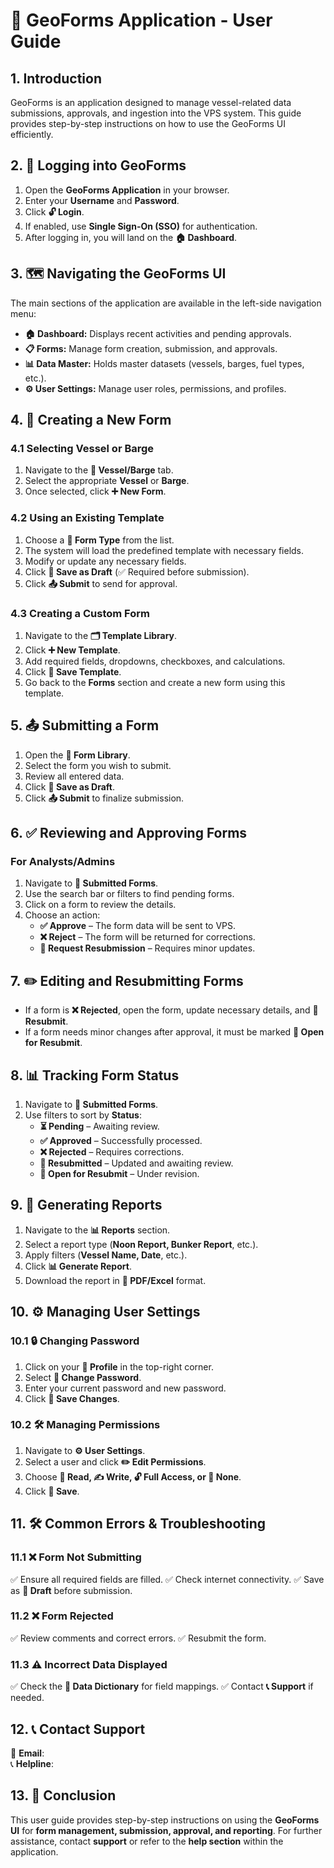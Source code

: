 # **📘 GeoForms Application - User Guide**

## **1. Introduction**
GeoForms is an application designed to manage vessel-related data submissions, approvals, and ingestion into the VPS system. This guide provides step-by-step instructions on how to use the GeoForms UI efficiently.

## **2. 🔑 Logging into GeoForms**
1. Open the **GeoForms Application** in your browser.
2. Enter your **Username** and **Password**.
3. Click **🔓 Login**.
4. If enabled, use **Single Sign-On (SSO)** for authentication.
5. After logging in, you will land on the **🏠 Dashboard**.

## **3. 🗺️ Navigating the GeoForms UI**
The main sections of the application are available in the left-side navigation menu:
- **🏠 Dashboard:** Displays recent activities and pending approvals.
- **📋 Forms:** Manage form creation, submission, and approvals.
- **📊 Data Master:** Holds master datasets (vessels, barges, fuel types, etc.).
- **⚙️ User Settings:** Manage user roles, permissions, and profiles.

## **4. 📝 Creating a New Form**
### **4.1 Selecting Vessel or Barge**
1. Navigate to the **🚢 Vessel/Barge** tab.
2. Select the appropriate **Vessel** or **Barge**.
3. Once selected, click **➕ New Form**.

### **4.2 Using an Existing Template**
1. Choose a **📄 Form Type** from the list.
2. The system will load the predefined template with necessary fields.
3. Modify or update any necessary fields.
4. Click **💾 Save as Draft** (✅ Required before submission).
5. Click **📤 Submit** to send for approval.

### **4.3 Creating a Custom Form**
1. Navigate to the **🗂️ Template Library**.
2. Click **➕ New Template**.
3. Add required fields, dropdowns, checkboxes, and calculations.
4. Click **💾 Save Template**.
5. Go back to the **Forms** section and create a new form using this template.

## **5. 📤 Submitting a Form**
1. Open the **📂 Form Library**.
2. Select the form you wish to submit.
3. Review all entered data.
4. Click **💾 Save as Draft**.
5. Click **📤 Submit** to finalize submission.

## **6. ✅ Reviewing and Approving Forms**
### **For Analysts/Admins**
1. Navigate to **📜 Submitted Forms**.
2. Use the search bar or filters to find pending forms.
3. Click on a form to review the details.
4. Choose an action:
   - **✅ Approve** – The form data will be sent to VPS.
   - **❌ Reject** – The form will be returned for corrections.
   - **🔄 Request Resubmission** – Requires minor updates.

## **7. ✏️ Editing and Resubmitting Forms**
- If a form is **❌ Rejected**, open the form, update necessary details, and **🔄 Resubmit**.
- If a form needs minor changes after approval, it must be marked **📝 Open for Resubmit**.

## **8. 📊 Tracking Form Status**
1. Navigate to **📜 Submitted Forms**.
2. Use filters to sort by **Status**:
   - **⏳ Pending** – Awaiting review.
   - **✅ Approved** – Successfully processed.
   - **❌ Rejected** – Requires corrections.
   - **🔄 Resubmitted** – Updated and awaiting review.
   - **📝 Open for Resubmit** – Under revision.

## **9. 📑 Generating Reports**
1. Navigate to the **📊 Reports** section.
2. Select a report type (**Noon Report, Bunker Report**, etc.).
3. Apply filters (**Vessel Name, Date**, etc.).
4. Click **📊 Generate Report**.
5. Download the report in **📄 PDF/Excel** format.

## **10. ⚙️ Managing User Settings**
### **10.1 🔒 Changing Password**
1. Click on your **👤 Profile** in the top-right corner.
2. Select **🔑 Change Password**.
3. Enter your current password and new password.
4. Click **💾 Save Changes**.

### **10.2 🛠️ Managing Permissions**
1. Navigate to **⚙️ User Settings**.
2. Select a user and click **✏️ Edit Permissions**.
3. Choose **📖 Read, ✍️ Write, 🔓 Full Access, or 🚫 None**.
4. Click **💾 Save**.

## **11. 🛠️ Common Errors & Troubleshooting**
### **11.1 ❌ Form Not Submitting**
✅ Ensure all required fields are filled.
✅ Check internet connectivity.
✅ Save as **💾 Draft** before submission.

### **11.2 ❌ Form Rejected**
✅ Review comments and correct errors.
✅ Resubmit the form.

### **11.3 ⚠️ Incorrect Data Displayed**
✅ Check the **📖 Data Dictionary** for field mappings.
✅ Contact **📞 Support** if needed.

## **12. 📞 Contact Support**
📧 **Email**:  
📞 **Helpline**: 

## **13. 🎯 Conclusion**
This user guide provides step-by-step instructions on using the **GeoForms UI** for **form management, submission, approval, and reporting**. For further assistance, contact **support** or refer to the **help section** within the application.
